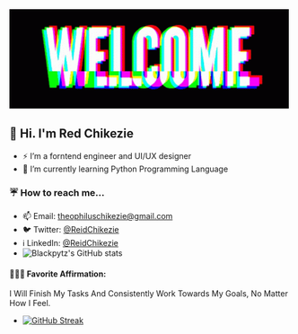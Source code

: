 <img src="./banner-welcome.gif" alt="Welcome gif" />

## 👋 Hi. I'm Red Chikezie
- ⚡ I’m a forntend engineer and UI/UX designer
- 🌱 I’m currently learning Python Programming Language


### ☔ How to reach me...
-  📫 Email: theophiluschikezie@gmail.com
-  🐦 Twitter: [@ReidChikezie](https://twitter.com/ReidChikezie?t=p4GBb6Z68r0Ytg2DGwZoKA&s=09)
-  ℹ️ LinkedIn: [@ReidChikezie](https://www.linkedin.com/in/reid-chikezie-832519244)
- ![Blackpytz's GitHub stats](https://github-readme-stats.vercel.app/api?username=Blackpytz&theme=great-gatsby&show_icons=true)

#### 🧘🏽‍♀️ Favorite Affirmation: 
I Will Finish My Tasks And Consistently Work Towards My Goals, No Matter How I Feel.
- [![GitHub Streak](https://streak-stats.demolab.com?user=Blackpytz&theme=great-gatsby)](https://git.io/streak-stats)
<!---
Blackpytz/Blackpytz is a ✨ special ✨ repository because its `README.md` (this file) appears on your GitHub profile.
You can click the Preview link to take a look at your changes.
--->
